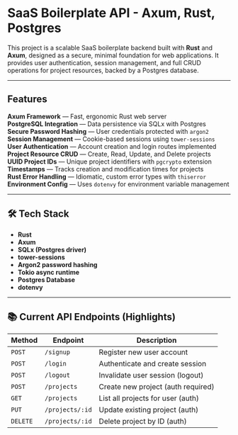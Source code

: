 
# SaaS Boilerplate API - Axum, Rust, Postgres

This project is a scalable SaaS boilerplate backend built with **Rust** and **Axum**, designed as a secure, minimal foundation for web applications. It provides user authentication, session management, and full CRUD operations for project resources, backed by a Postgres database.

---

## Features

**Axum Framework** — Fast, ergonomic Rust web server  
**PostgreSQL Integration** — Data persistence via SQLx with Postgres  
**Secure Password Hashing** — User credentials protected with `argon2`  
**Session Management** — Cookie-based sessions using `tower-sessions`  
**User Authentication** — Account creation and login routes implemented  
**Project Resource CRUD** — Create, Read, Update, and Delete projects  
**UUID Project IDs** — Unique project identifiers with `pgcrypto` extension  
**Timestamps** — Tracks creation and modification times for projects  
**Rust Error Handling** — Idiomatic, custom error types with `thiserror`  
**Environment Config** — Uses `dotenvy` for environment variable management  

---

## 🛠️ Tech Stack

- **Rust**  
- **Axum**  
- **SQLx (Postgres driver)**  
- **tower-sessions**  
- **Argon2 password hashing**  
- **Tokio async runtime**  
- **Postgres Database**  
- **dotenvy**  

---

## 📚 Current API Endpoints (Highlights)

| Method | Endpoint         | Description                           |
|--------|-----------------|---------------------------------------|
| `POST` | `/signup`       | Register new user account             |
| `POST` | `/login`        | Authenticate and create session       |
| `POST` | `/logout`       | Invalidate user session (logout)      |
| `POST` | `/projects`     | Create new project (auth required)    |
| `GET`  | `/projects`     | List all projects for user (auth)     |
| `PUT`  | `/projects/:id` | Update existing project (auth)        |
| `DELETE` | `/projects/:id` | Delete project by ID (auth)        |



